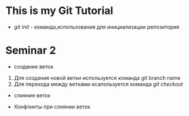 # This is my Git Tutorial

* *git init* - команда,использования для инициализации репозитория

# Seminar 2

* создание веток
1. Для создания новой ветки используется команда git branch name
2. Для перехода между ветками исапользуется команда *git checkout* 

* слияние веток

* Конфликты при слиянии веток

